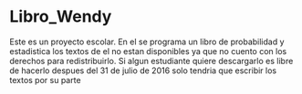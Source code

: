 # Libro_Wendy

Este es un proyecto escolar. En el se programa un libro de probabilidad y estadistica los textos de el no estan disponibles
ya que no cuento con los derechos para redistribuirlo. Si algun estudiante quiere descargarlo es libre de hacerlo despues del 31 de 
julio de 2016 solo tendria que escribir los textos por su parte
